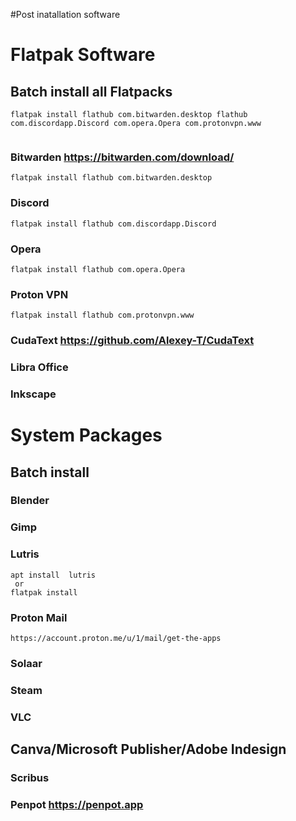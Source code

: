 #Post inatallation software
# Flatpak Software

## Batch install all Flatpacks
```
flatpak install flathub com.bitwarden.desktop flathub com.discordapp.Discord com.opera.Opera com.protonvpn.www


```
### Bitwarden  https://bitwarden.com/download/
```
flatpak install flathub com.bitwarden.desktop
```
### Discord
```
flatpak install flathub com.discordapp.Discord
```
### Opera
```
flatpak install flathub com.opera.Opera
```

### Proton VPN
```
flatpak install flathub com.protonvpn.www
```

### CudaText  https://github.com/Alexey-T/CudaText







### Libra Office

### Inkscape




# System Packages

## Batch install


### Blender

### Gimp 

### Lutris 
```
apt install  lutris
 or
flatpak install
```

### Proton Mail
```
https://account.proton.me/u/1/mail/get-the-apps
```

### Solaar

### Steam

### VLC

## Canva/Microsoft Publisher/Adobe Indesign

### Scribus 
### Penpot  https://penpot.app
